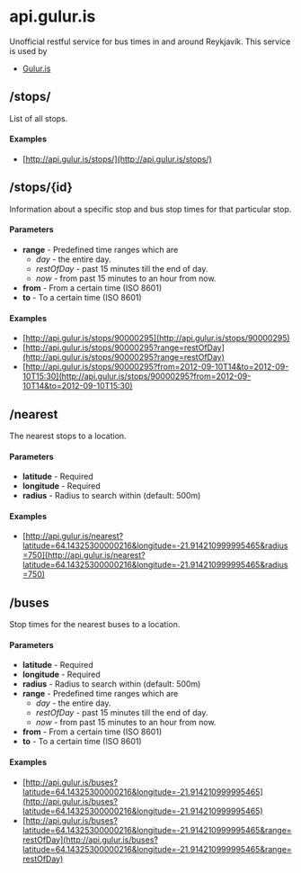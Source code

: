 # api.gulur.is

Unofficial restful service for bus times in and around Reykjavík. This service is used by

* [Gulur.is](http://gulur.is)

## /stops/

List of all stops.

#### Examples

* [http://api.gulur.is/stops/](http://api.gulur.is/stops/)
	
## /stops/{id}

Information about a specific stop and bus stop times for that particular stop.

#### Parameters

* **range** - Predefined time ranges which are
	*  *day* - the entire day.
	* *restOfDay* - past 15 minutes till the end of day.
	* *now* - from past 15 minutes to an hour from now.
* **from** - From a certain time (ISO 8601)
* **to** - To a certain time (ISO 8601)

#### Examples

* [http://api.gulur.is/stops/90000295](http://api.gulur.is/stops/90000295)
* [http://api.gulur.is/stops/90000295?range=restOfDay](http://api.gulur.is/stops/90000295?range=restOfDay)
* [http://api.gulur.is/stops/90000295?from=2012-09-10T14&to=2012-09-10T15:30](http://api.gulur.is/stops/90000295?from=2012-09-10T14&to=2012-09-10T15:30)

## /nearest

The nearest stops to a location.

#### Parameters

* **latitude** - Required
* **longitude** - Required
* **radius** - Radius to search within (default: 500m)

#### Examples

* [http://api.gulur.is/nearest?latitude=64.14325300000216&longitude=-21.914210999995465&radius=750](http://api.gulur.is/nearest?latitude=64.14325300000216&longitude=-21.914210999995465&radius=750)

## /buses

Stop times for the nearest buses to a location.

#### Parameters

* **latitude** - Required
* **longitude** - Required
* **radius** - Radius to search within (default: 500m)
* **range** - Predefined time ranges which are
	*  *day* - the entire day.
	* *restOfDay* - past 15 minutes till the end of day.
	* *now* - from past 15 minutes to an hour from now.
* **from** - From a certain time (ISO 8601)
* **to** - To a certain time (ISO 8601)


#### Examples

*  [http://api.gulur.is/buses?latitude=64.14325300000216&longitude=-21.914210999995465](http://api.gulur.is/buses?latitude=64.14325300000216&longitude=-21.914210999995465)
*  [http://api.gulur.is/buses?latitude=64.14325300000216&longitude=-21.914210999995465&range=restOfDay](http://api.gulur.is/buses?latitude=64.14325300000216&longitude=-21.914210999995465&range=restOfDay)